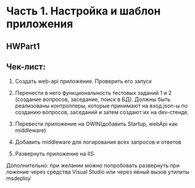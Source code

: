 ﻿# Часть 1. Настройка и шаблон приложения
## HWPart1

## Чек-лист:

1.	Создать web-api приложение. Проверить его запуск

2.	Перенести в него функциональность тестовых заданий 1 и 2 (создание вопросов, заседание, поиск в БД). Должны быть реализованы контроллеры, которые принимают на вход json-ы по созданию вопросов, заседаний и затем создают их на dev-стенде. 

3.	Перевести приложение на OWIN(добавить Startup, webApi как middleware)

4.	Добавить middleware для логирования всех запросов и ответов

5.	Развернуть приложение на IIS

Дополнительно: при желании можно попробовать развернуть при ложение через средства Visual Studio или через явный вызов утилиты msdeploy

